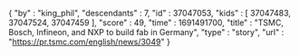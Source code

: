 {
  "by" : "king_phil",
  "descendants" : 7,
  "id" : 37047053,
  "kids" : [ 37047483, 37047524, 37047459 ],
  "score" : 49,
  "time" : 1691491700,
  "title" : "TSMC, Bosch, Infineon, and NXP to build fab in Germany",
  "type" : "story",
  "url" : "https://pr.tsmc.com/english/news/3049"
}
